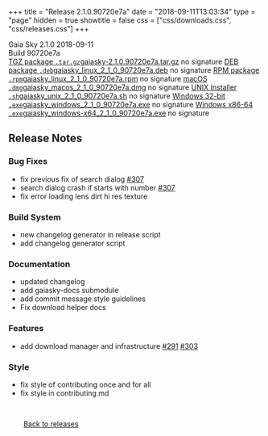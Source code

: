 +++
title = "Release 2.1.0.90720e7a"
date = "2018-09-11T13:03:34"
type = "page"
hidden = true
showtitle = false
css = ["css/downloads.css", "css/releases.css"]
+++

<div class="download-container">
<div id="download-title">
<i class="i mdi:tag"></i>
Gaia Sky <span class="downloads-version">2.1.0</span> 
<time class="downloads-releasedate" datetime="2018-09-11T13:03:34" title="Published: 2018-09-11T13:03:34"><i class="i mdi:calendar"></i> 2018-09-11</time>
<div class="downloads-build">Build 90720e7a</div></div>
<div class="download-section">
<a href="https://gaia.ari.uni-heidelberg.de/gaiasky/releases/2.1.0.90720e7a/gaiasky-2.1.0.90720e7a.tar.gz" class="download-button"><i class="i mdi:zip-box"></i> TGZ package <code>.tar.gz</code><span class="download-sub">gaiasky-2.1.0.90720e7a.tar.gz</span></a>
<span class="signature">no signature</span>
<a href="https://gaia.ari.uni-heidelberg.de/gaiasky/releases/2.1.0.90720e7a/gaiasky_linux_2_1_0_90720e7a.deb" class="download-button"><i class="i mdi:debian"></i> DEB package <code>.deb</code><span class="download-sub">gaiasky_linux_2_1_0_90720e7a.deb</span></a>
<span class="signature">no signature</span>
<a href="https://gaia.ari.uni-heidelberg.de/gaiasky/releases/2.1.0.90720e7a/gaiasky_linux_2_1_0_90720e7a.rpm" class="download-button"><i class="i mdi:fedora"></i> RPM package <code>.rpm</code><span class="download-sub">gaiasky_linux_2_1_0_90720e7a.rpm</span></a>
<span class="signature">no signature</span>
<a href="https://gaia.ari.uni-heidelberg.de/gaiasky/releases/2.1.0.90720e7a/gaiasky_macos_2_1_0_90720e7a.dmg" class="download-button"><i class="i fa6-brands:apple"></i> macOS <code>.dmg</code><span class="download-sub">gaiasky_macos_2_1_0_90720e7a.dmg</span></a>
<span class="signature">no signature</span>
<a href="https://gaia.ari.uni-heidelberg.de/gaiasky/releases/2.1.0.90720e7a/gaiasky_unix_2_1_0_90720e7a.sh" class="download-button"><i class="i token:unix"></i> UNIX Installer <code>.sh</code><span class="download-sub">gaiasky_unix_2_1_0_90720e7a.sh</span></a>
<span class="signature">no signature</span>
<a href="https://gaia.ari.uni-heidelberg.de/gaiasky/releases/2.1.0.90720e7a/gaiasky_windows_2_1_0_90720e7a.exe" class="download-button"><i class="i fa6-brands:windows"></i> Windows 32-bit <code>.exe</code><span class="download-sub">gaiasky_windows_2_1_0_90720e7a.exe</span></a>
<span class="signature">no signature</span>
<a href="https://gaia.ari.uni-heidelberg.de/gaiasky/releases/2.1.0.90720e7a/gaiasky_windows-x64_2_1_0_90720e7a.exe" class="download-button"><i class="i fa6-brands:windows"></i> Windows x86-64 <code>.exe</code><span class="download-sub">gaiasky_windows-x64_2_1_0_90720e7a.exe</span></a>
<span class="signature">no signature</span>
</div>
</div>

<section class="release-notes">

# Release Notes

### Bug Fixes

* fix previous fix of search dialog [#307](https://gitlab.com/langurmonkey/gaiasky/issues/307)
* search dialog crash if starts with number [#307](https://gitlab.com/langurmonkey/gaiasky/issues/307)
* fix error loading lens dirt hi res texture

### Build System

* new changelog generator in release script
* add changelog generator script

### Documentation

* updated changelog
* add gaiasky-docs submodule
* add commit message style guidelines
* Fix download helper docs

### Features

* add download manager and infrastructure [#291](https://gitlab.com/langurmonkey/gaiasky/issues/291) [#303](https://gitlab.com/langurmonkey/gaiasky/issues/303)

### Style

* fix style of contributing once and for all
* fix style in contributing.md
</section>


<p class="center-text" style="padding: 30px;"><a href="/downloads/releases"><i class="i mdi:arrow-left-bold-circle"></i> Back to releases</a>
</p>
